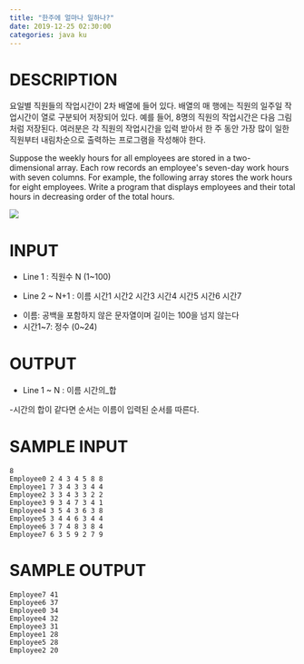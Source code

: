 ```yaml
---
title: "한주에 얼마나 일하나?"
date: 2019-12-25 02:30:00
categories: java ku
---
```


# DESCRIPTION
요일별 직원들의 작업시간이 2차 배열에 들어 있다. 배열의 매 행에는 직원의 일주일 작업시간이 열로 구분되어 저장되어 있다. 예를 들어, 8명의 직원의 작업시간은 다음 그림처럼 저장된다. 여러분은 각 직원의 작업시간을 입력 받아서 한 주 동안 가장 많이 일한 직원부터 내림차순으로 출력하는 프로그램을 작성해야 한다. 

Suppose the weekly hours for all employees are stored in a two-dimensional array. Each row records an employee's seven-day work hours with seven columns. For example, the following array stores the work hours for eight employees. Write a program that displays employees and their total hours in decreasing order of the total hours.


![](https://md.withcs.net/img/java2015/weekly_hours_for_each_employee.png)


# INPUT
* Line 1 : 직원수 N (1~100)

* Line 2 ~ N+1 : 이름 시간1 시간2 시간3 시간4 시간5 시간6 시간7
- 이름: 공백을 포함하지 않은 문자열이며 길이는 100을 넘지 않는다
- 시간1~7: 정수 (0~24)

# OUTPUT
* Line 1 ~ N : 이름 시간의_합

-시간의 합이 같다면 순서는 이름이 입력된 순서를 따른다.

 

# SAMPLE INPUT
```
8
Employee0 2 4 3 4 5 8 8
Employee1 7 3 4 3 3 4 4
Employee2 3 3 4 3 3 2 2
Employee3 9 3 4 7 3 4 1
Employee4 3 5 4 3 6 3 8
Employee5 3 4 4 6 3 4 4
Employee6 3 7 4 8 3 8 4
Employee7 6 3 5 9 2 7 9
```
# SAMPLE OUTPUT
```
Employee7 41
Employee6 37
Employee0 34
Employee4 32
Employee3 31
Employee1 28
Employee5 28
Employee2 20
```

<script src="https://gist.github.com/DetegiCE/e00a77de8421d2f2915678ee7e70c56b.js"></script>
